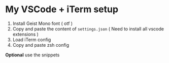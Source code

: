 # My VSCode + iTerm setup

1. Install Geist Mono font ( otf )
2. Copy and paste the content of `settings.json` ( Need to install all vscode extensions )
3. Load iTerm config
4. Copy and paste zsh config

**Optional** use the snippets
